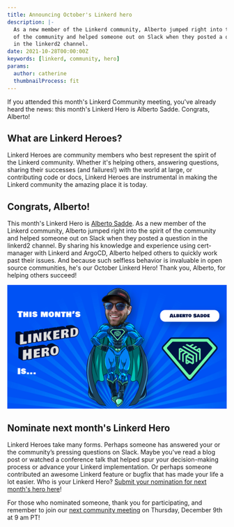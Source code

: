 ```yaml
---
title: Announcing October's Linkerd hero
description: |-
  As a new member of the Linkerd community, Alberto jumped right into the spirit
  of the community and helped someone out on Slack when they posted a question
  in the linkerd2 channel.
date: 2021-10-28T00:00:00Z
keywords: [linkerd, community, hero]
params:
  author: catherine
  thumbnailProcess: fit
---
```


If you attended this month's Linkerd Community meeting, you've already heard
the news: this month's Linkerd Hero is Alberto Sadde. Congrats, Alberto!

## What are Linkerd Heroes?

Linkerd Heroes are community members who best represent the spirit of the
Linkerd community. Whether it's helping others, answering questions, sharing
their successes (and failures!) with the world at large, or contributing code
or docs, Linkerd Heroes are instrumental in making the Linkerd community the
amazing place it is today.

## Congrats, Alberto!

This month's Linkerd Hero is [Alberto Sadde](https://github.com/aesadde).
As a new member of the Linkerd community, Alberto jumped right into the
spirit of the community and helped someone out on Slack when they posted a
question in the linkerd2 channel. By sharing his knowledge and experience
using cert-manager with Linkerd and ArgoCD, Alberto helped others to quickly
work past their issues. And because such selfless behavior is invaluable in
open source communities, he's our October Linkerd Hero! Thank you, Alberto,
for helping others succeed!

![Alberto Sadde](cover.jpg)

## Nominate next month's Linkerd Hero

Linkerd Heroes take many forms. Perhaps someone has answered your or the
community’s pressing questions on Slack. Maybe you've read a blog post or
watched a conference talk that helped spur your decision-making process or
advance your Linkerd implementation. Or perhaps someone contributed an
awesome Linkerd feature or bugfix that has made your life a lot easier.
Who is your Linkerd Hero?
[Submit your nomination for next month's hero here](https://docs.google.com/forms/d/e/1FAIpQLSfNv--UnbbZSzW7J3SbREIMI-HaooyX9im8yLIGB7M_LKT_Fw/viewform?usp=sf_link)!

For those who nominated someone, thank you for participating, and remember
to join our
[next community meeting](https://community.cncf.io/events/details/cncf-linkerd-community-presents-december-linkerd-online-community-meetup/)
on Thursday, December 9th at 9 am PT!
